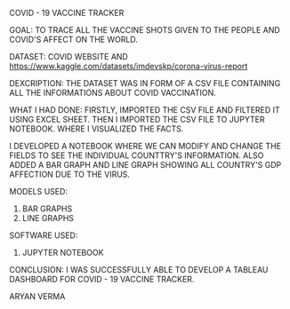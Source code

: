 COVID - 19 VACCINE TRACKER

GOAL: TO TRACE ALL THE VACCINE SHOTS GIVEN TO THE PEOPLE AND COVID'S 
AFFECT ON THE WORLD.

DATASET: COVID WEBSITE AND 
https://www.kaggle.com/datasets/imdevskp/corona-virus-report

DEXCRIPTION: THE DATASET WAS IN FORM OF A CSV FILE CONTAINING ALL THE 
INFORMATIONS ABOUT COVID VACCINATION.

WHAT I HAD DONE: 
FIRSTLY, IMPORTED THE CSV FILE AND FILTERED IT USING EXCEL SHEET. THEN 
I IMPORTED THE CSV FILE TO JUPYTER NOTEBOOK. WHERE I VISUALIZED THE FACTS. 

I DEVELOPED A NOTEBOOK WHERE WE CAN MODIFY AND CHANGE THE FIELDS TO SEE 
THE INDIVIDUAL COUNTTRY'S INFORMATION. ALSO ADDED A BAR GRAPH AND 
LINE GRAPH  SHOWING ALL COUNTRY'S GDP AFFECTION DUE TO THE 
VIRUS. 

MODELS USED: 
1. BAR GRAPHS
2. LINE GRAPHS


SOFTWARE USED:
1. JUPYTER NOTEBOOK 

CONCLUSION: I WAS SUCCESSFULLY ABLE TO DEVELOP A TABLEAU DASHBOARD FOR 
COVID - 19 VACCINE TRACKER.

ARYAN VERMA

